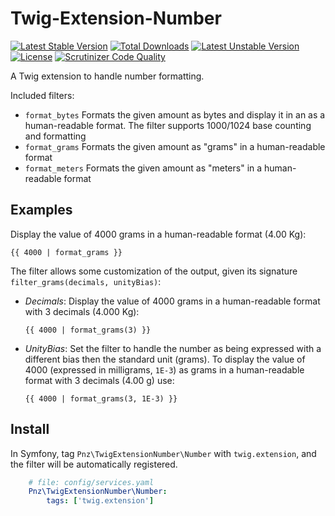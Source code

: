 # Twig-Extension-Number

[![Latest Stable Version](https://poser.pugx.org/pnz/twig-extension-number/v/stable.svg)](https://packagist.org/packages/pnz/twig-extension-number)
[![Total Downloads](https://poser.pugx.org/pnz/twig-extension-number/downloads.svg)](https://packagist.org/packages/pnz/twig-extension-number)
[![Latest Unstable Version](https://poser.pugx.org/pnz/twig-extension-number/v/unstable.svg)](https://packagist.org/packages/pnz/twig-extension-number)
[![License](https://poser.pugx.org/pnz/twig-extension-number/license.svg)](https://packagist.org/packages/pnz/twig-extension-number)
[![Scrutinizer Code Quality](https://scrutinizer-ci.com/g/thePanz/Twig-Extension-Number/badges/quality-score.png?b=2.x)](https://scrutinizer-ci.com/g/thePanz/Twig-Extension-Number/?branch=2.x)

A Twig extension to handle number formatting.

Included filters:
   - `format_bytes` Formats the given amount as bytes and display it in an as a human-readable format.
   The filter supports 1000/1024 base counting and formatting
   - `format_grams` Formats the given amount as "grams" in a human-readable format
   - `format_meters` Formats the given amount as "meters" in a human-readable format

## Examples

Display the value of 4000 grams in a human-readable format (4.00 Kg):
```
{{ 4000 | format_grams }}
```

The filter allows some customization of the output, given its signature `filter_grams(decimals, unityBias)`:
* *Decimals*: Display the value of 4000 grams in a human-readable format with 3 decimals (4.000 Kg):
   ```
   {{ 4000 | format_grams(3) }}
   ```
* *UnityBias*: Set the filter to handle the number as being expressed with a different bias then the standard unit (grams).
  To display the value of 4000 (expressed in milligrams, `1E-3`) as grams in a human-readable format with 3 decimals (4.00 g)
  use:
   ```
   {{ 4000 | format_grams(3, 1E-3) }}
   ```

## Install

In Symfony, tag `Pnz\TwigExtensionNumber\Number` with `twig.extension`, and the filter will be
automatically registered.

```yaml
    # file: config/services.yaml
    Pnz\TwigExtensionNumber\Number:
        tags: ['twig.extension']
```
